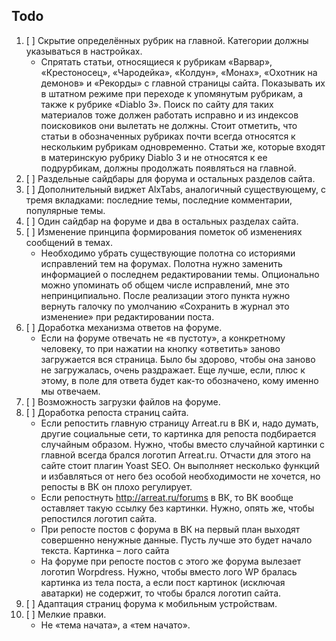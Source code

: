 ## Todo
1. [ ] Скрытие определённых рубрик на главной. Категории должны указываться в настройках.
    * Спрятать статьи, относящиеся к рубрикам «Варвар», «Крестоносец», «Чародейка», «Колдун», «Монах», «Охотник на демонов» и «Рекорды» с главной страницы сайта. Показывать их в штатном режиме при переходе к упомянутым рубрикам, а также к рубрике «Diablo 3». Поиск по сайту для таких материалов тоже должен работать исправно и из индексов поисковиков они вылетать не должны. Стоит отметить, что статьи в обозначенных рубриках почти всегда относятся к нескольким рубрикам одновременно. Статьи же, которые входят в материнскую рубрику Diablo 3 и не относятся к ее подрурбикам, должны продолжать появляться на главной.
1. [ ] Раздельные сайдбары для форума и остальных разделов сайта.
1. [ ] Дополнительный виджет AlxTabs, аналогичный существующему, с тремя вкладками: последние темы, последние комментарии, популярные темы.
1. [ ] Один сайдбар на форуме и два в остальных разделах сайта.
1. [ ] Изменение принципа формирования пометок об изменениях сообщений в темах.
    * Необходимо убрать существующие полотна со историями исправлений тем на форумах. Полотна нужно заменить информацией о последнем редактировании темы. Опционально можно упоминать об общем числе исправлений, мне это непринципиально. После реализации этого пункта нужно вернуть галочку по умолчанию «Сохранить в журнал это изменение» при редактировании поста.
1. [ ] Доработка механизма ответов на форуме.
    * Если на форуме отвечать не «в пустоту», а конкретному человеку, то при нажатии на кнопку «ответить» заново загружается вся страница. Было бы здорово, чтобы она заново не загружалась, очень раздражает. Еще лучше, если, плюс к этому, в поле для ответа будет как-то обозначено, кому именно мы отвечаем.
1. [ ] Возможность загрузки файлов на форуме.
1. [ ] Доработка репоста страниц сайта.
    * Если репостить главную страницу Arreat.ru в ВК и, надо думать, другие социальные сети, то картинка для репоста подбирается случайным образом. Нужно, чтобы вместо случайной картинки с главной всегда брался логотип Arreat.ru. Отчасти для этого на сайте стоит плагин Yoast SEO. Он выполняет несколько функций и избавляться от него без особой необходимости не хочется, но репосты в ВК он плохо регулирует.
    * Если репостнуть http://arreat.ru/forums в ВК, то ВК вообще оставляет такую ссылку без картинки. Нужно, опять же, чтобы репостился логотип сайта.
    * При репосте постов с форума в ВК на первый план выходят совершенно ненужные данные. Пусть лучше это будет начало текста. Картинка – лого сайта
    * На форуме при репосте постов с этого же форума вылезает логотип Worpdress. Нужно, чтобы вместо лого WP бралась картинка из тела поста, а если пост картинок (исключая аватарки) не содержит, то чтобы брался логотип сайта.
1. [ ] Адаптация страниц форума к мобильным устройствам.
1. [ ] Мелкие правки.
    * Не «тема начата», а «тем начато». 
